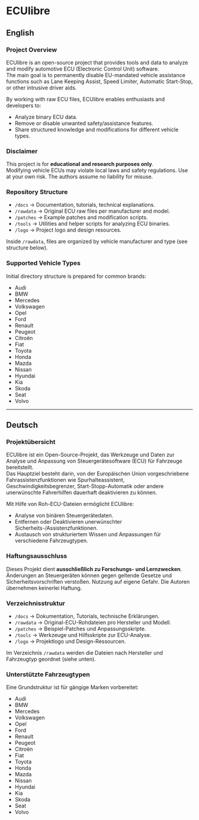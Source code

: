 # ECUlibre

## English

### Project Overview
ECUlibre is an open-source project that provides tools and data to analyze and modify automotive ECU (Electronic Control Unit) software.  
The main goal is to permanently disable EU-mandated vehicle assistance functions such as Lane Keeping Assist, Speed Limiter, Automatic Start-Stop, or other intrusive driver aids.  

By working with raw ECU files, ECUlibre enables enthusiasts and developers to:
- Analyze binary ECU data.
- Remove or disable unwanted safety/assistance features.
- Share structured knowledge and modifications for different vehicle types.

### Disclaimer
This project is for **educational and research purposes only**.  
Modifying vehicle ECUs may violate local laws and safety regulations. Use at your own risk. The authors assume no liability for misuse.

### Repository Structure
- `/docs` → Documentation, tutorials, technical explanations.
- `/rawdata` → Original ECU raw files per manufacturer and model.
- `/patches` → Example patches and modification scripts.
- `/tools` → Utilities and helper scripts for analyzing ECU binaries.
- `/logo` → Project logo and design resources.

Inside `/rawdata`, files are organized by vehicle manufacturer and type (see structure below).

### Supported Vehicle Types
Initial directory structure is prepared for common brands:
- Audi
- BMW
- Mercedes
- Volkswagen
- Opel
- Ford
- Renault
- Peugeot
- Citroën
- Fiat
- Toyota
- Honda
- Mazda
- Nissan
- Hyundai
- Kia
- Skoda
- Seat
- Volvo

---

## Deutsch

### Projektübersicht
ECUlibre ist ein Open-Source-Projekt, das Werkzeuge und Daten zur Analyse und Anpassung von Steuergerätesoftware (ECU) für Fahrzeuge bereitstellt.  
Das Hauptziel besteht darin, von der Europäischen Union vorgeschriebene Fahrassistenzfunktionen wie Spurhalteassistent, Geschwindigkeitsbegrenzer, Start-Stopp-Automatik oder andere unerwünschte Fahrerhilfen dauerhaft deaktivieren zu können.  

Mit Hilfe von Roh-ECU-Dateien ermöglicht ECUlibre:
- Analyse von binären Steuergerätedaten.  
- Entfernen oder Deaktivieren unerwünschter Sicherheits-/Assistenzfunktionen.  
- Austausch von strukturiertem Wissen und Anpassungen für verschiedene Fahrzeugtypen.  

### Haftungsausschluss
Dieses Projekt dient **ausschließlich zu Forschungs- und Lernzwecken**.  
Änderungen an Steuergeräten können gegen geltende Gesetze und Sicherheitsvorschriften verstoßen. Nutzung auf eigene Gefahr. Die Autoren übernehmen keinerlei Haftung.

### Verzeichnisstruktur
- `/docs` → Dokumentation, Tutorials, technische Erklärungen.  
- `/rawdata` → Original-ECU-Rohdateien pro Hersteller und Modell.  
- `/patches` → Beispiel-Patches und Anpassungsskripte.  
- `/tools` → Werkzeuge und Hilfsskripte zur ECU-Analyse.  
- `/logo` → Projektlogo und Design-Ressourcen.  

Im Verzeichnis `/rawdata` werden die Dateien nach Hersteller und Fahrzeugtyp geordnet (siehe unten).

### Unterstützte Fahrzeugtypen
Eine Grundstruktur ist für gängige Marken vorbereitet:
- Audi  
- BMW  
- Mercedes  
- Volkswagen  
- Opel  
- Ford  
- Renault  
- Peugeot  
- Citroën  
- Fiat  
- Toyota  
- Honda  
- Mazda  
- Nissan  
- Hyundai  
- Kia  
- Skoda  
- Seat  
- Volvo
